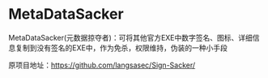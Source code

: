 # MetaDataSacker
MetaDataSacker(元数据掠夺者)：可将其他官方EXE中数字签名、图标、详细信息复制到没有签名的EXE中，作为免杀，权限维持，伪装的一种小手段

原项目地址：https://github.com/langsasec/Sign-Sacker/
